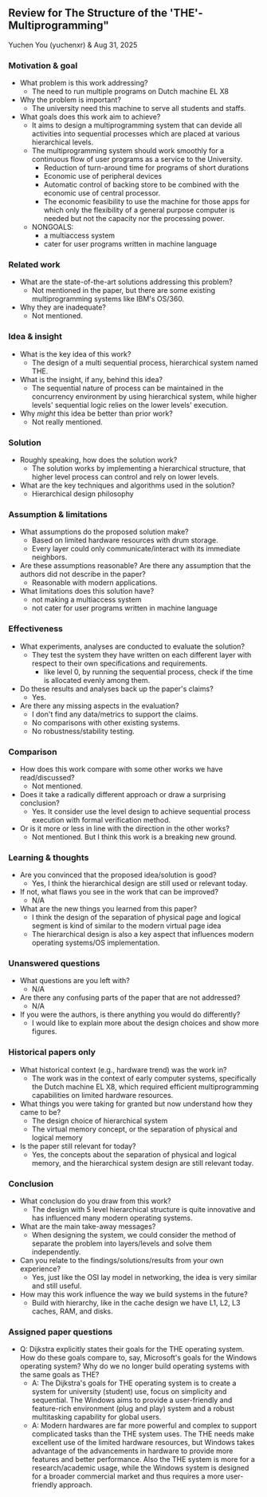 ## Review for The Structure of the 'THE'-Multiprogramming"

Yuchen You (yuchenxr) & Aug 31, 2025

### Motivation & goal

- What problem is this work addressing?
  - The need to run multiple programs on Dutch machine EL X8
- Why the problem is important?
  - The university need this machine to serve all students and staffs.
- What goals does this work aim to achieve?
  - It aims to design a multiprogramming system that can devide all activities into sequential processes which are placed at various hierarchical levels.
  - The multiprogramming system should work smoothly for a continuous flow of user programs as a service to the University.
    - Reduction of turn-around time for programs of short durations
    - Economic use of peripheral devices
    - Automatic control of backing store to be combined with the economic use of central processor.
    - The economic feasibility to use the machine for those apps for which only the flexibility of a general purpose computer is needed but not the capacity nor the processing power.
  - NONGOALS:
    - a multiaccess system
    - cater for user programs written in machine language

### Related work

- What are the state-of-the-art solutions addressing this problem?
  - Not mentioned in the paper, but there are some existing multiprogramming systems like IBM's OS/360.
- Why they are inadequate?
  - Not mentioned.

### Idea & insight

- What is the key idea of this work?
  - The design of a multi sequential process, hierarchical system named THE.
- What is the insight, if any, behind this idea?
  - The sequential nature of process can be maintained in the concurrency environment by using hierarchical system, while higher levels' sequential logic relies on the lower levels' execution.
- Why _might_ this idea be better than prior work?
  - Not really mentioned.

### Solution

- Roughly speaking, how does the solution work?
  - The solution works by implementing a hierarchical structure, that higher level process can control and rely on lower levels.
- What are the key techniques and algorithms used in the solution?
  - Hierarchical design philosophy

### Assumption & limitations

- What assumptions do the proposed solution make?
  - Based on limited hardware resources with drum storage.
  - Every layer could only communicate/interact with its immediate neighbors.
- Are these assumptions reasonable? Are there any assumption that the authors did not describe in the paper?
  - Reasonable with modern applications.
- What limitations does this solution have?
  - not making a multiaccess system
  - not cater for user programs written in machine language

### Effectiveness

- What experiments, analyses are conducted to evaluate the solution?
  - They test the system they have written on each different layer with respect to their own specifications and requirements.
    - like level 0, by running the sequential process, check if the time is allocated evenly among them.
- Do these results and analyses back up the paper's claims?
  - Yes.
- Are there any missing aspects in the evaluation?
  - I don't find any data/metrics to support the claims.
  - No comparisons with other existing systems.
  - No robustness/stability testing.

### Comparison

- How does this work compare with some other works we have read/discussed?
  - Not mentioned.
- Does it take a radically different approach or draw a surprising conclusion?
  - Yes. It consider use the level design to achieve sequential process execution with formal verification method.
- Or is it more or less in line with the direction in the other works?
  - Not mentioned. But I think this work is a breaking new ground.

### Learning & thoughts

- Are you convinced that the proposed idea/solution is good?
  - Yes, I think the hierarchical design are still used or relevant today.
- If not, what flaws you see in the work that can be improved?
  - N/A
- What are the new things you learned from this paper?
  - I think the design of the separation of physical page and logical segment is kind of similar to the modern virtual page idea
  - The hierarchical design is also a key aspect that influences modern operating systems/OS implementation.

### Unanswered questions

- What questions are you left with?
  - N/A
- Are there any confusing parts of the paper that are not addressed?
  - N/A
- If you were the authors, is there anything you would do differently?
  - I would like to explain more about the design choices and show more figures.

### Historical papers only

- What historical context (e.g., hardware trend) was the work in?
  - The work was in the context of early computer systems, specifically the Dutch machine EL X8, which required efficient multiprogramming capabilities on limited hardware resources.
- What things you were taking for granted but now understand how they came to be?
  - The design choice of hierarchical system
  - The virtual memory concept, or the separation of physical and logical memory
- Is the paper still relevant for today?
  - Yes, the concepts about the separation of physical and logical memory, and the hierarchical system design are still relevant today.

### Conclusion

- What conclusion do you draw from this work?
  - The design with 5 level hierarchical structure is quite innovative and has influenced many modern operating systems.
- What are the main take-away messages?
  - When designing the system, we could consider the method of separate the problem into layers/levels and solve them independently.
- Can you relate to the findings/solutions/results from your own experience?
  - Yes, just like the OSI lay model in networking, the idea is very similar and still useful.
- How may this work influence the way we build systems in the future?
  - Build with hierarchy, like in the cache design we have L1, L2, L3 caches, RAM, and disks.

### Assigned paper questions

- Q: Dijkstra explicitly states their goals for the THE operating system. How do these goals compare to, say, Microsoft's goals for the Windows operating system? Why do we no longer build operating systems with the same goals as THE?
  - A: The Dijkstra's goals for THE operating system is to create a system for university (student) use, focus on simplicity and sequential. The Windows aims to provide a user-friendly and feature-rich environment (plug and play) system and a robust multitasking capability for global users.
  - A: Modern hardwares are far more powerful and complex to support complicated tasks than the THE system uses. The THE needs make excellent use of the limited hardware resources, but Windows takes advantage of the advancements in hardware to provide more features and better performance. Also the THE system is more for a research/academic usage, while the Windows system is designed for a broader commercial market and thus requires a more user-friendly approach.
